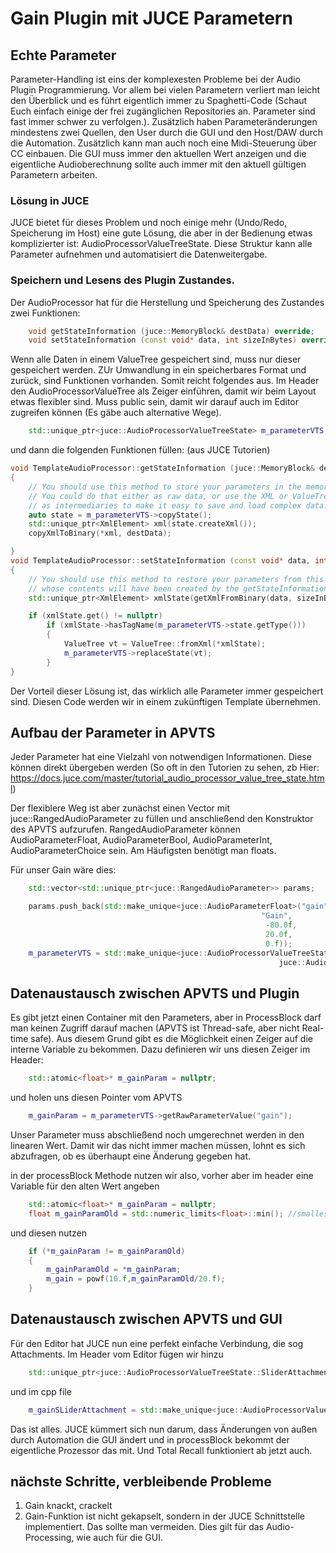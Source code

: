 # Gain Plugin mit JUCE Parametern

## Echte Parameter
Parameter-Handling ist eins der komplexesten Probleme bei der Audio Plugin Programmierung. Vor allem bei vielen Parametern verliert man leicht den Überblick und es führt eigentlich immer zu Spaghetti-Code (Schaut Euch einfach einige der frei zugänglichen Repositories an. Parameter sind fast immer schwer zu verfolgen.).
Zusätzlich haben Parameteränderungen mindestens zwei Quellen, den User durch die GUI und den Host/DAW durch die Automation. Zusätzlich kann man auch noch eine Midi-Steuerung über CC einbauen. Die GUI muss immer den aktuellen Wert anzeigen und die eigentliche Audioberechnung sollte auch immer mit den aktuell gültigen Parametern arbeiten. 

### Lösung in JUCE
JUCE bietet für dieses Problem und noch einige mehr (Undo/Redo, Speicherung im Host) eine gute Lösung, die aber in der Bedienung etwas komplizierter ist: AudioProcessorValueTreeState. Diese Struktur kann alle Parameter aufnehmen und automatisiert die Datenweitergabe.

### Speichern und Lesens des Plugin Zustandes.
Der AudioProcessor hat für die Herstellung und Speicherung des Zustandes zwei Funktionen:
```cpp
    void getStateInformation (juce::MemoryBlock& destData) override;
    void setStateInformation (const void* data, int sizeInBytes) override;
```

Wenn alle Daten in einem ValueTree gespeichert sind, muss nur dieser gespeichert werden. ZUr Umwandlung in ein speicherbares Format und zurück, sind Funktionen vorhanden. Somit reicht folgendes aus. 
Im Header den AudioProcessorValueTree als Zeiger einführen, damit wir beim Layout etwas flexibler sind. Muss public sein, damit wir darauf auch im Editor zugreifen können (Es gäbe auch alternative Wege). 
```cpp
    std::unique_ptr<juce::AudioProcessorValueTreeState> m_parameterVTS;
```

und dann die folgenden Funktionen füllen: (aus JUCE Tutorien)
```cpp
void TemplateAudioProcessor::getStateInformation (juce::MemoryBlock& destData)
{
    // You should use this method to store your parameters in the memory block.
    // You could do that either as raw data, or use the XML or ValueTree classes
    // as intermediaries to make it easy to save and load complex data.
	auto state = m_parameterVTS->copyState();
	std::unique_ptr<XmlElement> xml(state.createXml());
	copyXmlToBinary(*xml, destData);

}
void TemplateAudioProcessor::setStateInformation (const void* data, int sizeInBytes)
{
    // You should use this method to restore your parameters from this memory block,
    // whose contents will have been created by the getStateInformation() call.
 	std::unique_ptr<XmlElement> xmlState(getXmlFromBinary(data, sizeInBytes));

	if (xmlState.get() != nullptr)
		if (xmlState->hasTagName(m_parameterVTS->state.getType()))
        {
            ValueTree vt = ValueTree::fromXml(*xmlState);
			m_parameterVTS->replaceState(vt);
        }
}
```

Der Vorteil dieser Lösung ist, das wirklich alle Parameter immer gespeichert sind. Diesen Code werden wir in einem zukünftigen Template übernehmen.

## Aufbau der Parameter in APVTS 

Jeder Parameter hat eine Vielzahl von notwendigen Informationen. Diese können direkt übergeben werden (So oft in den Tutorien zu sehen, zb Hier: https://docs.juce.com/master/tutorial_audio_processor_value_tree_state.html)

Der flexiblere Weg ist aber zunächst einen Vector mit juce::RangedAudioParameter zu füllen und anschließend den Konstruktor des APVTS aufzurufen.
RangedAudioParameter können AudioParameterFloat, AudioParameterBool, AudioParameterInt, AudioParameterChoice sein. Am Häufigsten benötigt man floats.

Für unser Gain wäre dies:
```cpp
    std::vector<std::unique_ptr<juce::RangedAudioParameter>> params;

    params.push_back(std::make_unique<juce::AudioParameterFloat>("gain",            // parameterID
                                                        "Gain",            // parameter name
                                                         -80.0f,              // minimum value
                                                         20.0f,              // maximum value
                                                         0.f));              // default value
    m_parameterVTS = std::make_unique<juce::AudioProcessorValueTreeState>(*this, nullptr, juce::Identifier("GainVTS"),
                                                            juce::AudioProcessorValueTreeState::ParameterLayout(params.begin(), params.end()));
```

## Datenaustausch zwischen APVTS und Plugin

Es gibt jetzt einen Container mit den Parameters, aber in ProcessBlock darf man keinen Zugriff darauf machen (APVTS ist Thread-safe, aber nicht
Real-time safe). Aus diesem Grund gibt es die Möglichkeit einen Zeiger auf die interne Variable zu bekommen. 
Dazu definieren wir uns diesen Zeiger im Header:
```cpp
    std::atomic<float>* m_gainParam = nullptr; 
```
und holen uns diesen Pointer vom APVTS

```cpp
    m_gainParam = m_parameterVTS->getRawParameterValue("gain");
```

Unser Parameter muss abschließend noch umgerechnet werden in den linearen Wert. Damit wir das nicht immer machen müssen, lohnt es sich abzufragen, ob es überhaupt eine Änderung gegeben hat.

in der processBlock Methode nutzen wir also, vorher aber im header eine Variable für den alten Wert angeben
```cpp
    std::atomic<float>* m_gainParam = nullptr; 
    float m_gainParamOld = std::numeric_limits<float>::min(); //smallest possible number, will change in the first block
```
und diesen nutzen
```cpp
    if (*m_gainParam != m_gainParamOld)
    {
        m_gainParamOld = *m_gainParam;
        m_gain = powf(10.f,m_gainParamOld/20.f);
    }
```

## Datenaustausch zwischen APVTS und GUI
Für den Editor hat JUCE nun eine perfekt einfache Verbindung, die sog Attachments. Im Header vom Editor fügen wir hinzu
```cpp
    std::unique_ptr<juce::AudioProcessorValueTreeState::SliderAttachment> m_gainSLiderAttachment;
```

und im cpp file

```cpp
	m_gainSLiderAttachment = std::make_unique<juce::AudioProcessorValueTreeState::SliderAttachment>(*processorRef.m_parameterVTS, "gain", m_gainSlider);
```

Das ist alles. JUCE kümmert sich nun darum, dass Änderungen von außen durch Automation die GUI ändert und in processBlock bekommt der eigentliche Prozessor das mit. Und Total Recall funktioniert ab jetzt auch.

## nächste Schritte, verbleibende Probleme
1. Gain knackt, crackelt
2. Gain-Funktion ist nicht gekapselt, sondern in der JUCE Schnittstelle implementiert. Das sollte man vermeiden. Dies gilt für das Audio-Processing, wie auch für die GUI.









